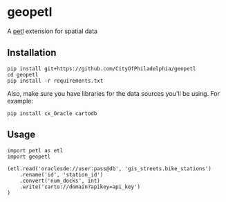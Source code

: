 # geopetl

A [petl](https://github.com/alimanfoo/petl) extension for spatial data

## Installation

    pip install git+https://github.com/CityOfPhiladelphia/geopetl
    cd geopetl
    pip install -r requirements.txt

Also, make sure you have libraries for the data sources you'll be using. For example:

    pip install cx_Oracle cartodb

## Usage

    import petl as etl
    import geopetl

    (etl.read('oraclesde://user:pass@db', 'gis_streets.bike_stations')
        .rename('id', 'station_id')
        .convert('num_docks', int)
        .write('carto://domain?apikey=api_key')
    )
